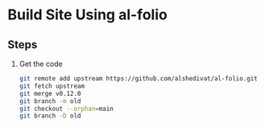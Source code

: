 # Build Site Using al-folio

## Steps

1. Get the code
  
    ```bash
    git remote add upstream https://github.com/alshedivat/al-folio.git
    git fetch upstream
    git merge v0.12.0
    git branch -m old
    git checkout --orphan=main
    git branch -D old
    ```
